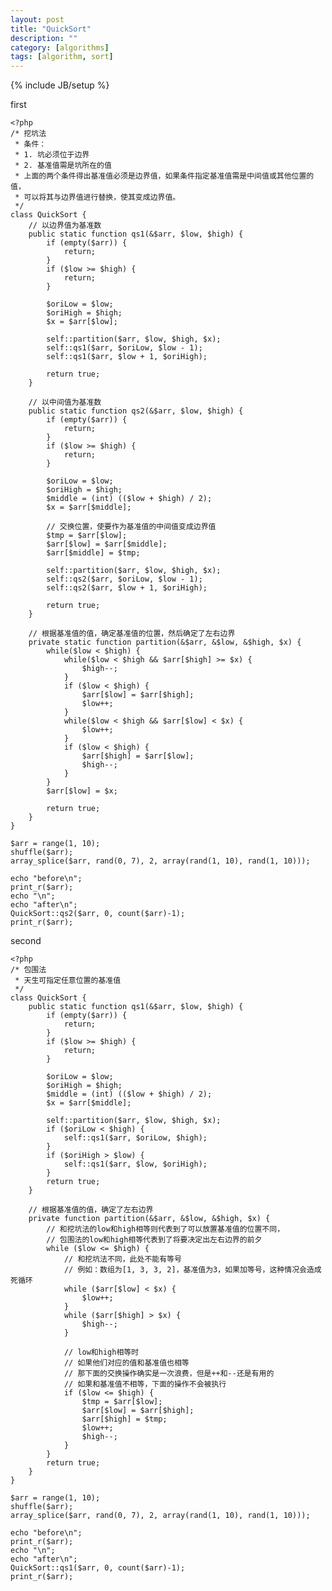 ```yaml
---
layout: post
title: "QuickSort"
description: ""
category: [algorithms]
tags: [algorithm, sort]
---
```

{% include JB/setup %}

first

	<?php
	/* 挖坑法
	 * 条件：
	 * 1. 坑必须位于边界
	 * 2. 基准值需是坑所在的值
	 * 上面的两个条件得出基准值必须是边界值，如果条件指定基准值需是中间值或其他位置的值，
	 * 可以将其与边界值进行替换，使其变成边界值。
	 */
	class QuickSort {
		// 以边界值为基准数
		public static function qs1(&$arr, $low, $high) {
			if (empty($arr)) {
				return;
			}
			if ($low >= $high) {
				return;
			}

			$oriLow = $low;
			$oriHigh = $high;
			$x = $arr[$low];

			self::partition($arr, $low, $high, $x);
			self::qs1($arr, $oriLow, $low - 1);
			self::qs1($arr, $low + 1, $oriHigh);

			return true;
		}

		// 以中间值为基准数
		public static function qs2(&$arr, $low, $high) {
			if (empty($arr)) {
				return;
			}
			if ($low >= $high) {
				return;
			}

			$oriLow = $low;
			$oriHigh = $high;
			$middle = (int) (($low + $high) / 2);
			$x = $arr[$middle];

			// 交换位置，使要作为基准值的中间值变成边界值
			$tmp = $arr[$low];
			$arr[$low] = $arr[$middle];
			$arr[$middle] = $tmp;

			self::partition($arr, $low, $high, $x);
			self::qs2($arr, $oriLow, $low - 1);
			self::qs2($arr, $low + 1, $oriHigh);
			
			return true;
		}

		// 根据基准值的值，确定基准值的位置，然后确定了左右边界
		private static function partition(&$arr, &$low, &$high, $x) {
			while($low < $high) {
				while($low < $high && $arr[$high] >= $x) {
					$high--;
				}
				if ($low < $high) {
					$arr[$low] = $arr[$high];
					$low++;
				}
				while($low < $high && $arr[$low] < $x) {
					$low++;
				}
				if ($low < $high) {
					$arr[$high] = $arr[$low];
					$high--;
				}
			}
			$arr[$low] = $x;

			return true;
		}
	}

	$arr = range(1, 10);
	shuffle($arr);
	array_splice($arr, rand(0, 7), 2, array(rand(1, 10), rand(1, 10)));

	echo "before\n";
	print_r($arr);
	echo "\n";
	echo "after\n";
	QuickSort::qs2($arr, 0, count($arr)-1);
	print_r($arr);
	
second

	<?php
	/* 包围法
	 * 天生可指定任意位置的基准值
	 */
	class QuickSort {
		public static function qs1(&$arr, $low, $high) {
			if (empty($arr)) {
				return;
			}
			if ($low >= $high) {
				return;
			}

			$oriLow = $low;
			$oriHigh = $high;
			$middle = (int) (($low + $high) / 2);
			$x = $arr[$middle];

			self::partition($arr, $low, $high, $x);
			if ($oriLow < $high) {
				self::qs1($arr, $oriLow, $high);
			}
			if ($oriHigh > $low) {
				self::qs1($arr, $low, $oriHigh);
			}
			return true;
		}

		// 根据基准值的值，确定了左右边界
		private function partition(&$arr, &$low, &$high, $x) {
			// 和挖坑法的low和high相等则代表到了可以放置基准值的位置不同，
			// 包围法的low和high相等代表到了将要决定出左右边界的前夕
			while ($low <= $high) {
				// 和挖坑法不同，此处不能有等号
				// 例如：数组为[1, 3, 3, 2]，基准值为3，如果加等号，这种情况会造成死循环
				while ($arr[$low] < $x) {
					$low++;
				}
				while ($arr[$high] > $x) {
					$high--;
				}

				// low和high相等时
				// 如果他们对应的值和基准值也相等
				// 那下面的交换操作确实是一次浪费，但是++和--还是有用的
				// 如果和基准值不相等，下面的操作不会被执行
				if ($low <= $high) {
					$tmp = $arr[$low];
					$arr[$low] = $arr[$high];
					$arr[$high] = $tmp;
					$low++;
					$high--;
				}
			}
			return true;	
		}
	}

	$arr = range(1, 10);
	shuffle($arr);
	array_splice($arr, rand(0, 7), 2, array(rand(1, 10), rand(1, 10)));

	echo "before\n";
	print_r($arr);
	echo "\n";
	echo "after\n";
	QuickSort::qs1($arr, 0, count($arr)-1);
	print_r($arr);